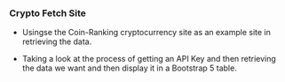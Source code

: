 ### Crypto Fetch Site

* Usingse the Coin-Ranking cryptocurrency site as an example site in retrieving the data.

* Taking a look at the process of getting an API Key and then retrieving the data we want and then display it in a Bootstrap 5 table.
